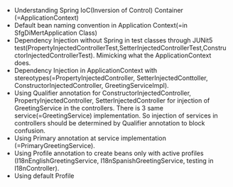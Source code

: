 - Understanding Spring IoC(Inversion of Control) Container (=ApplicationContext)
- Default bean naming convention in Application Context(=in SfgDiMertApplication Class)
- Dependency Injection without Spring in test classes through JUNit5 test(PropertyInjectedControllerTest,SetterInjectedControllerTest,ConstructorInjectedControllerTest). Mimicking what the ApplicationContext does.
- Dependency Injection in ApplicationContext with stereotypes(=PropertyInjectedController, SetterInjectedConttoller, ConstructorInjectedController, GreetingServiceImpl). 
- Using Qualifier annotation for ConstructorInjectedController, PropertyInjectedController, SetterInjectedController for injection of GreetingService in the controllers. There is 3 same service(=GreetingService) implementation. So injection of services in controllers should be determined by Qualifier annotation to block confusion.
- Using Primary annotation at service implementation (=PrimaryGreetingService). 
- Using Profile annotation to create beans only with active profiles (I18nEnglishGreetingService, I18nSpanishGreetingService, testing in I18nController).
- Using default Profile